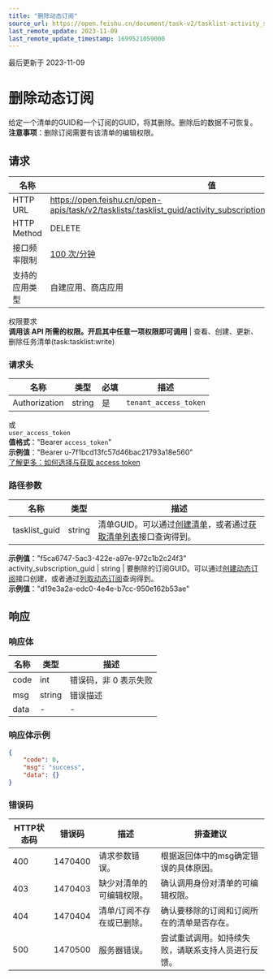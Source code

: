 ```yaml
---
title: "删除动态订阅"
source_url: https://open.feishu.cn/document/task-v2/tasklist-activity_subscription/delete
last_remote_update: 2023-11-09
last_remote_update_timestamp: 1699521059000
---
```

最后更新于 2023-11-09

# 删除动态订阅

给定一个清单的GUID和一个订阅的GUID，将其删除。删除后的数据不可恢复。
**注意事项**：删除订阅需要有该清单的编辑权限。

## 请求
名称 | 值
---|---
HTTP URL | https://open.feishu.cn/open-apis/task/v2/tasklists/:tasklist_guid/activity_subscriptions/:activity_subscription_guid
HTTP Method | DELETE
接口频率限制 | [100 次/分钟](https://open.feishu.cn/document/ukTMukTMukTM/uUzN04SN3QjL1cDN)
支持的应用类型 | 自建应用、商店应用
权限要求  
            **调用该 API 所需的权限。开启其中任意一项权限即可调用** | 查看、创建、更新、删除任务清单(task:tasklist:write)

### 请求头

名称 | 类型 | 必填 | 描述
--- | --- | --- | ---
Authorization | string | 是 | `tenant_access_token`  
或  
`user_access_token`  
**值格式**："Bearer `access_token`"  
**示例值**："Bearer u-7f1bcd13fc57d46bac21793a18e560"  
[了解更多：如何选择与获取 access token](https://open.feishu.cn/document/uAjLw4CM/ugTN1YjL4UTN24CO1UjN/trouble-shooting/how-to-choose-which-type-of-token-to-use)

### 路径参数

名称 | 类型 | 描述
--- | --- | ---
tasklist_guid | string | 清单GUID。可以通过[创建清单](https://open.feishu.cn/document/uAjLw4CM/ukTMukTMukTM/task-v2/tasklist/create)，或者通过[获取清单列表](https://open.feishu.cn/document/uAjLw4CM/ukTMukTMukTM/task-v2/tasklist/list)接口查询得到。  
**示例值**："f5ca6747-5ac3-422e-a97e-972c1b2c24f3"
activity_subscription_guid | string | 要删除的订阅GUID。可以通过[创建动态订阅](https://open.feishu.cn/document/uAjLw4CM/ukTMukTMukTM/task-v2/tasklist-activity_subscription/create)接口创建，或者通过[列取动态订阅](https://open.feishu.cn/document/uAjLw4CM/ukTMukTMukTM/task-v2/tasklist-activity_subscription/list)查询得到。  
**示例值**："d19e3a2a-edc0-4e4e-b7cc-950e162b53ae"

## 响应

### 响应体

名称 | 类型 | 描述
--- | --- | ---
code | int | 错误码，非 0 表示失败
msg | string | 错误描述
data | \- | \-

### 响应体示例
```json
{
    "code": 0,
    "msg": "success",
    "data": {}
}
```

### 错误码

HTTP状态码 | 错误码 | 描述 | 排查建议
--- | --- | --- | ---
400 | 1470400 | 请求参数错误。 | 根据返回体中的msg确定错误的具体原因。
403 | 1470403 | 缺少对清单的可编辑权限。 | 确认调用身份对清单的可编辑权限。
404 | 1470404 | 清单/订阅不存在或已删除。 | 确认要移除的订阅和订阅所在的清单是否存在。
500 | 1470500 | 服务器错误。 | 尝试重试调用。如持续失败，请联系支持人员进行反馈。
